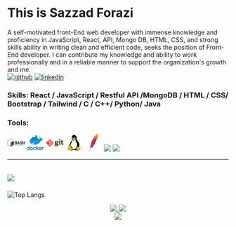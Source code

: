 
# This is Sazzad Forazi



A self-motivated front-End web developer with immense knowledge and proficiency in JavaScript, React, API, Mongo DB, HTML, CSS, and strong skills ability in writing clean and efficient code, seeks the position of Front-End developer. I can contribute my knowledge and ability to work professionally and in a reliable manner to support the organization's growth and me. <br/>
[<img src='https://cdn.jsdelivr.net/npm/simple-icons@3.0.1/icons/github.svg' alt='github' height='40'>](https://github.com/SazzadForazi)  [<img src='https://cdn.jsdelivr.net/npm/simple-icons@3.0.1/icons/linkedin.svg' alt='linkedin' height='40'>](https://www.linkedin.com/in/www.linkedin.com/in/sazzad-hossain-forazi/)  

### Skills: React / JavaScript / Restful API /MongoDB / HTML / CSS/ Bootstrap / Tailwind / C /  C++/  Python/ Java

<h3 align="left">Tools:</h3>
  <code><img height="40" src="https://raw.githubusercontent.com/github/explore/80688e429a7d4ef2fca1e82350fe8e3517d3494d/topics/bash/bash.png"></code>
  <code><img height="40" src="https://raw.githubusercontent.com/github/explore/80688e429a7d4ef2fca1e82350fe8e3517d3494d/topics/docker/docker.png"></code>
  <code><img height="40" src="https://raw.githubusercontent.com/github/explore/80688e429a7d4ef2fca1e82350fe8e3517d3494d/topics/git/git.png"></code>
  <code><img height="40" src="https://raw.githubusercontent.com/github/explore/80688e429a7d4ef2fca1e82350fe8e3517d3494d/topics/linux/linux.png"></code>
  <code><img height="40" src="https://raw.githubusercontent.com/github/explore/80688e429a7d4ef2fca1e82350fe8e3517d3494d/topics/maven/maven.png"></code>
  <code><img height="40" src="https://user-images.githubusercontent.com/48891202/135020000-067afc86-f3e9-48ad-b9a3-2c234fa0eb9f.png"></code>
  <code><img height="40" src="https://user-images.githubusercontent.com/48891202/135020058-88e277f2-36a5-4ff7-a1ee-8ef37e2c6c58.png"></code>



---
![](https://komarev.com/ghpvc/?username=SazzadForazi&color=blueviolet&style=flat)
---


![Top Langs](https://github-readme-stats.vercel.app/api/top-langs/?username=SazzadForazi&langs_count=8&theme=nightowl)


<!---
SazzadForazi/SazzadForazi is a ✨ special ✨ repository because its `README.md` (this file) appears on your GitHub profile.
You can click the Preview link to take a look at your changes.
--->






<p align = "center">
<!--   <img src="https://github-readme-stats.vercel.app/api/top-langs?username=SazzadForazi&show_icons=true&locale=en&layout=compact&langs_count=8&hide=shell,scss,less,vue,less_Width="400" /> -->
  <a href="https://git.io/streak-stats">
    <img src="https://github-readme-stats.vercel.app/api?username=SazzadForazi&show_icons=true&theme=radical">
  </a>
  <a href="https://git.io/streak-stats">
    <img src="http://github-readme-streak-stats.herokuapp.com?user=SazzadForazi&theme=react&background=0d1117&border=666">
  </a>
  <br>
  <a href="https://github.com/salmansrabon/github-readme-activity-graph">
    <img src="https://activity-graph.herokuapp.com/graph?username=SazzadForazi&theme=react-dark&hide_border=true">
  </a>
</p>





